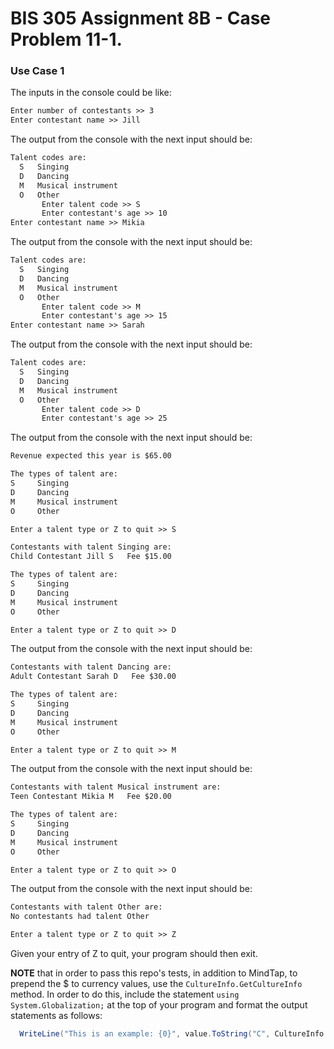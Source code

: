 # BIS 305 Assignment 8B - Case Problem 11-1.

### Use Case 1

The inputs in the console could be like:
```html
Enter number of contestants >> 3
Enter contestant name >> Jill
```

The output from the console with the next input should be:
```html
Talent codes are:
  S   Singing
  D   Dancing
  M   Musical instrument    
  O   Other
       Enter talent code >> S
       Enter contestant's age >> 10
Enter contestant name >> Mikia       
```

The output from the console with the next input should be:
```html
Talent codes are:
  S   Singing
  D   Dancing
  M   Musical instrument
  O   Other
       Enter talent code >> M
       Enter contestant's age >> 15
Enter contestant name >> Sarah       
```

The output from the console with the next input should be:
```html
Talent codes are:
  S   Singing
  D   Dancing
  M   Musical instrument
  O   Other
       Enter talent code >> D
       Enter contestant's age >> 25
```

The output from the console with the next input should be:
```html
Revenue expected this year is $65.00

The types of talent are:
S     Singing
D     Dancing
M     Musical instrument
O     Other

Enter a talent type or Z to quit >> S

Contestants with talent Singing are:
Child Contestant Jill S   Fee $15.00

The types of talent are:
S     Singing
D     Dancing
M     Musical instrument
O     Other

Enter a talent type or Z to quit >> D
```

The output from the console with the next input should be:
```html
Contestants with talent Dancing are:
Adult Contestant Sarah D   Fee $30.00

The types of talent are:
S     Singing
D     Dancing
M     Musical instrument
O     Other

Enter a talent type or Z to quit >> M
```

The output from the console with the next input should be:
```html
Contestants with talent Musical instrument are:
Teen Contestant Mikia M   Fee $20.00

The types of talent are:
S     Singing
D     Dancing
M     Musical instrument
O     Other

Enter a talent type or Z to quit >> O
```

The output from the console with the next input should be:
```html
Contestants with talent Other are:
No contestants had talent Other

Enter a talent type or Z to quit >> Z
```
Given your entry of Z to quit, your program should then exit.

**NOTE** that in order to pass this repo's tests, in addition to MindTap, to prepend the $ to currency values, use the `CultureInfo.GetCultureInfo` method. In order to do this, include the statement `using System.Globalization;` at the top of your program and format the output statements as follows: 

```csharp
  WriteLine("This is an example: {0}", value.ToString("C", CultureInfo.GetCultureInfo("en-US")));
```
